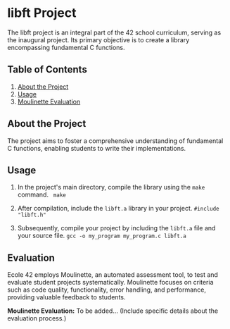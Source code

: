 
# libft Project

The libft project is an integral part of the 42 school curriculum, serving as the inaugural project. Its primary objective is to create a library encompassing fundamental C functions.

## Table of Contents
1. [About the Project](#about-the-project)
2. [Usage](#usage)
3. [Moulinette Evaluation](#evaluation)

## About the Project

The project aims to foster a comprehensive understanding of fundamental C functions, enabling students to write their implementations.

## Usage

1. In the project's main directory, compile the library using the `make` command.
   ` make` 

2.  After compilation, include the `libft.a` library in your project.
    `#include "libft.h"` 
    
3.  Subsequently, compile your project by including the `libft.a` file and your source file.
    `gcc -o my_program my_program.c libft.a` 
    

## Evaluation

Ecole 42 employs Moulinette, an automated assessment tool, to test and evaluate student projects systematically. Moulinette focuses on criteria such as code quality, functionality, error handling, and performance, providing valuable feedback to students.

**Moulinette Evaluation:** To be added... (Include specific details about the evaluation process.)
